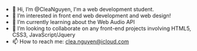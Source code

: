 - 👋 Hi, I’m @CleaNguyen, I'm a web development student. 
- 👀 I’m interested in front end web development and web design!
- 🌱 I’m currently learning about the Web Audio API 
- 💞️ I’m looking to collaborate on any front-end projects involving HTML5, CSS3, JavaScript/Jquery
- 📫 How to reach me: clea.nguyen@icloud.com

<!---
CleaNguyen/CleaNguyen is a ✨ special ✨ repository because its `README.md` (this file) appears on your GitHub profile.
You can click the Preview link to take a look at your changes.
--->
